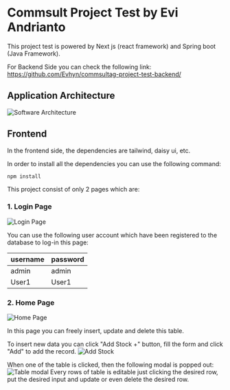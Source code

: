 # Commsult Project Test by Evi Andrianto

This project test is powered by Next js (react framework) and Spring boot (Java Framework).

For Backend Side you can check the following link:
https://github.com/Evhyn/commsultag-project-test-backend/

## Application Architecture

![Software Architecture](https://i.ibb.co/WGvjKw6/Architecture.png)


## Frontend

In the frontend side, the dependencies are tailwind, daisy ui, etc.

In order to install all the dependencies you can use the following command:

```
npm install
```

This project consist of only 2 pages which are:

### 1. Login Page

![Login Page](https://i.ibb.co/jR1cjrh/Login.jpg)

You can use the following user account which have been registered to the database to log-in this page:

|username|password|
|----|-----|
|admin|admin|
|User1|User1|







### 2. Home Page

![Home Page](https://i.ibb.co/StBj18q/Tble.jpg)



In this page you can freely insert, update and delete this table.

To insert new data you can click "Add Stock +" button, fill the form and click "Add" to add the record.
![Add Stock](https://i.ibb.co/5MkyQf3/add-Stock.jpg)


When one of the table is clicked, then the following modal is popped out:
![Table modal](https://i.ibb.co/HHw6zD1/MOdals.jpg)
Every rows of table is editable just clicking the desired row, put the desired input and update or even delete the desired row.

